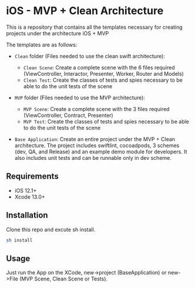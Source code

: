 # iOS - MVP + Clean Architecture

This is a repository that contains all the templates necessary for creating projects under the architecture iOS + MVP

The templates are as follows:
* `Clean` folder (Files needed to use the clean swift architecture):
  * `Clean Scene`: Create a complete scene with the 6 files required (ViewController, Interactor, Presenter, Worker, Router and Models)
  * `Clean Test`: Create the classes of tests and spies necessary to be able to do the unit tests of the scene

* `MVP` folder (Files needed to use the MVP architecture):
  * `MVP Scene`: Create a complete scene with the 3 files required (ViewController, Contract, Presenter)
  * `MVP Test`: Create the classes of tests and spies necessary to be able to do the unit tests of the scene

* `Base Application`: Create an entire project under the MVP + Clean architecture. The project includes swiftlint, cocoadpods, 3 schemes (dev, QA, and Release) and an example demo module for developers. It also includes unit tests and can be runnable only in dev scheme.

## Requirements

- iOS 12.1+
- Xcode 13.0+

## Installation

Clone this repo and excute sh install.

```bash
sh install
```

## Usage

Just run the App on the XCode, new->project (BaseApplication) or new->File (MVP Scene, Clean Scene or Tests).
